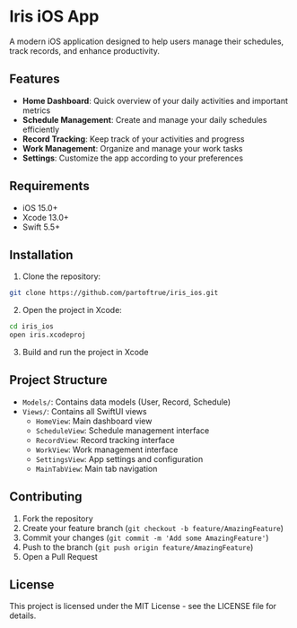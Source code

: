 # Iris iOS App

A modern iOS application designed to help users manage their schedules, track records, and enhance productivity.

## Features

- **Home Dashboard**: Quick overview of your daily activities and important metrics
- **Schedule Management**: Create and manage your daily schedules efficiently
- **Record Tracking**: Keep track of your activities and progress
- **Work Management**: Organize and manage your work tasks
- **Settings**: Customize the app according to your preferences

## Requirements

- iOS 15.0+
- Xcode 13.0+
- Swift 5.5+

## Installation

1. Clone the repository:
```bash
git clone https://github.com/partoftrue/iris_ios.git
```

2. Open the project in Xcode:
```bash
cd iris_ios
open iris.xcodeproj
```

3. Build and run the project in Xcode

## Project Structure

- `Models/`: Contains data models (User, Record, Schedule)
- `Views/`: Contains all SwiftUI views
  - `HomeView`: Main dashboard view
  - `ScheduleView`: Schedule management interface
  - `RecordView`: Record tracking interface
  - `WorkView`: Work management interface
  - `SettingsView`: App settings and configuration
  - `MainTabView`: Main tab navigation

## Contributing

1. Fork the repository
2. Create your feature branch (`git checkout -b feature/AmazingFeature`)
3. Commit your changes (`git commit -m 'Add some AmazingFeature'`)
4. Push to the branch (`git push origin feature/AmazingFeature`)
5. Open a Pull Request

## License

This project is licensed under the MIT License - see the LICENSE file for details. 